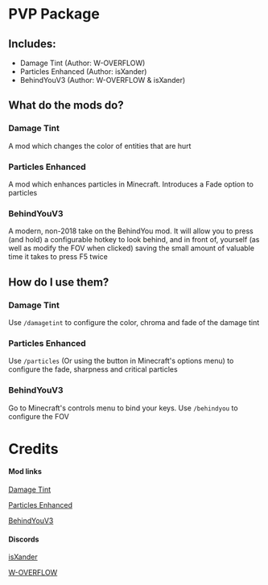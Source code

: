 # PVP Package

## Includes:

- Damage Tint (Author: W-OVERFLOW)
- Particles Enhanced (Author: isXander)
- BehindYouV3 (Author: W-OVERFLOW & isXander)


## What do the mods do?

### Damage Tint

A mod which changes the color of entities that are hurt

### Particles Enhanced

A mod which enhances particles in Minecraft. Introduces a Fade option to particles

### BehindYouV3

A modern, non-2018 take on the BehindYou mod. It will allow you to press (and hold) a configurable hotkey to look behind, and in front of, yourself (as well as modify the FOV when clicked) saving the small amount of valuable time it takes to press F5 twice


## How do I use them?

### Damage Tint

Use `/damagetint` to configure the color, chroma and fade of the damage tint

### Particles Enhanced

Use `/particles` (Or using the button in Minecraft's options menu) to configure the fade, sharpness and critical particles

### BehindYouV3

Go to Minecraft's controls menu to bind your keys. Use `/behindyou` to configure the FOV


# Credits

#### Mod links
[Damage Tint](https://github.com/W-OVERFLOW/DamageTint)

[Particles Enhanced](https://modrinth.com/mod/particlesenhanced)

[BehindYouV3](https://github.com/W-OVERFLOW/BehindYouV3)



#### Discords
[isXander](https://discord.gg/AJv5ZnNT8q)

[W-OVERFLOW](https://discord.gg/woverflow)
